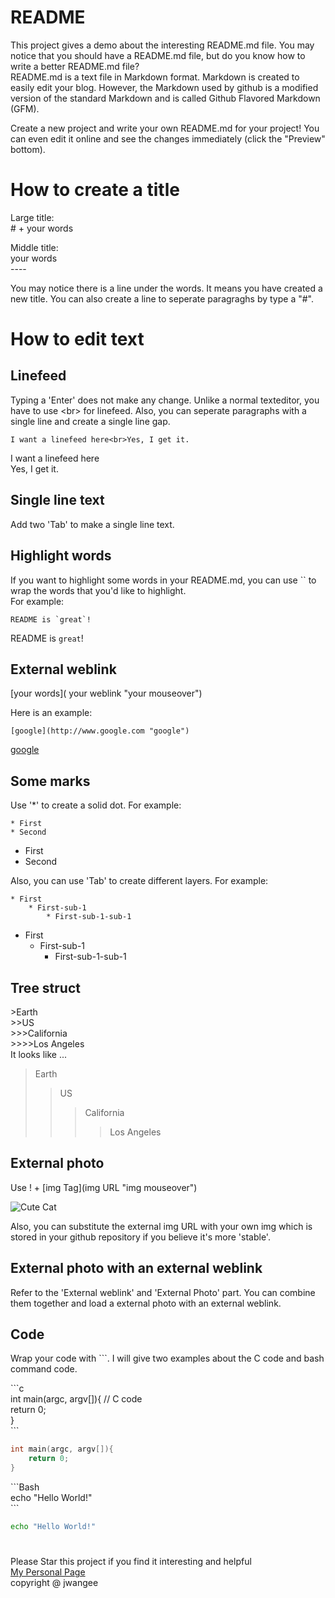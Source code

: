 # README
This project gives a demo about the interesting README.md file. You may notice that you should have a README.md file, but do you know how to write a better README.md file?<br>
README.md is a text file in Markdown format. Markdown is created to easily edit your blog. However, the Markdown used by github is a modified version of the standard Markdown and is called Github Flavored Markdown (GFM).

Create a new project and write your own README.md for your project! You can even edit it online and see the changes immediately (click the "Preview" bottom).<br>

# How to create a title
Large title:<br>
\# + your words

Middle title:<br>
your words<br>
\----

You may notice there is a line under the words. It means you have created a new title. You can also create a line to seperate paragraghs by type a "#".

# How to edit text

## Linefeed
Typing a 'Enter' does not make any change. Unlike a normal texteditor, you have to use \<br> for linefeed. Also, you can seperate paragraphs with a single line and create a single line gap.
```
I want a linefeed here<br>Yes, I get it.
```
I want a linefeed here<br>Yes, I get it.

## Single line text
Add two 'Tab' to make a single line text.
## Highlight words

If you want to highlight some words in your README.md, you can use \`\` to wrap the words that you'd like to highlight.<br>
For example:
```
README is `great`!
```
README is `great`!

## External weblink

[your words]( your weblink "your mouseover")

Here is an example:
```
[google](http://www.google.com "google")
```
[google](http://www.google.com "google")

## Some marks

Use '*' to create a solid dot. For example:
```
* First
* Second
```
* First
* Second

Also, you can use 'Tab' to create different layers. For example:
```
* First
	* First-sub-1
		* First-sub-1-sub-1
```
* First
	* First-sub-1
		* First-sub-1-sub-1

## Tree struct

\>Earth<br>
\>>US<br>
\>>>California<br>
\>>>>Los Angeles<br>
It looks like ...
>Earth
>>US
>>>California
>>>>Los Angeles

## External photo

Use ! + [img Tag](img URL "img mouseover")

![Cute Cat](https://s-media-cache-ak0.pinimg.com/736x/ba/03/23/ba03237a6d6499f0e2633314826e1526--cutest-animals-baby-animals.jpg "Cute Cat")

Also, you can substitute the external img URL with your own img which is stored in your github repository if you believe it's more 'stable'.

## External photo with an external weblink

Refer to the 'External weblink' and 'External Photo' part. You can combine them together and load a external photo with an external weblink.

## Code

Wrap your code with \```. I will give two examples about the C code and bash command code.

\```c<br>
int main(argc, argv[]){ // C code <br>
	return 0; <br>
} <br>
\```

```c
int main(argc, argv[]){
	return 0;
}
```

\```Bash<br>
echo "Hello World!"<br>
\```

```Bash
echo "Hello World!"
```

#
Please Star this project if you find it interesting and helpful<br>
[My Personal Page](http://jwangee.github.io "jwangee")<br>
copyright @ jwangee







